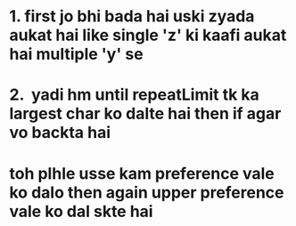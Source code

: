 # 1.  first jo bhi bada hai uski zyada aukat hai  like single 'z' ki kaafi aukat hai multiple 'y' se
# 2.  yadi hm until repeatLimit tk ka largest char ko dalte hai then if agar vo backta hai
# toh plhle usse kam preference vale ko dalo then again upper preference vale ko dal skte hai